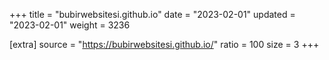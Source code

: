 +++
title = "bubirwebsitesi.github.io"
date = "2023-02-01"
updated = "2023-02-01"
weight = 3236

[extra]
source = "https://bubirwebsitesi.github.io/"
ratio = 100
size = 3
+++
